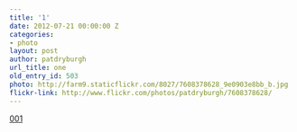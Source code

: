 ```yaml
---
title: '1'
date: 2012-07-21 00:00:00 Z
categories:
- photo
layout: post
author: patdryburgh
url_title: one
old_entry_id: 503
photo: http://farm9.staticflickr.com/8027/7608378628_9e0903e8bb_b.jpg
flickr-link: http://www.flickr.com/photos/patdryburgh/7608378628/
---
```


[001](http://www.flickr.com/photos/patdryburgh/7608378628/)